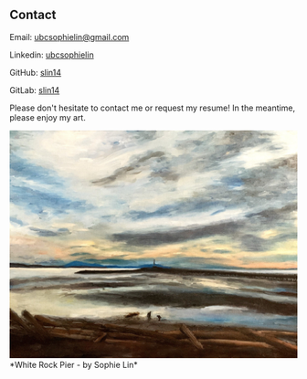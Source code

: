 ## Contact

Email: [ubcsophielin@gmail.com](mailto:ubcsophielin@gmail.com)

Linkedin: [ubcsophielin](https://www.linkedin.com/in/ubcsophielin/)

GitHub: [slin14](https://github.com/slin14)

GitLab: [slin14](https://gitlab.com/slin14)


Please don't hesitate to contact me or request my resume! In the meantime, please enjoy my art.



<img src="images/whterock.jpg" width=600/>
*White Rock Pier - by Sophie Lin*
